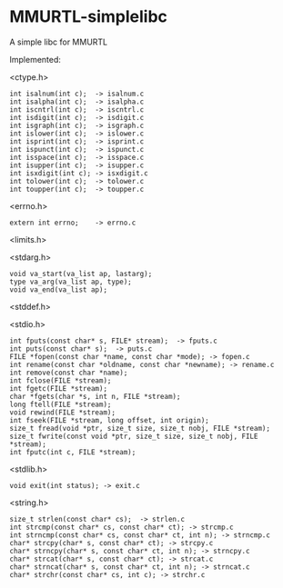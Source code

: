 # MMURTL-simplelibc
A simple libc for MMURTL

Implemented:

<ctype.h>

	int isalnum(int c);  -> isalnum.c
	int isalpha(int c);  -> isalpha.c
	int iscntrl(int c);  -> iscntrl.c
	int isdigit(int c);  -> isdigit.c
	int isgraph(int c);  -> isgraph.c
	int islower(int c);  -> islower.c
	int isprint(int c);  -> isprint.c
	int ispunct(int c);  -> ispunct.c
	int isspace(int c);  -> isspace.c
	int isupper(int c);  -> isupper.c
	int isxdigit(int c); -> isxdigit.c
	int tolower(int c);  -> tolower.c
	int toupper(int c);  -> toupper.c

<errno.h>

	extern int errno;    -> errno.c

<limits.h>

<stdarg.h>

	void va_start(va_list ap, lastarg);
	type va_arg(va_list ap, type);
	void va_end(va_list ap);

<stddef.h>

<stdio.h>

	int fputs(const char* s, FILE* stream);  -> fputs.c
	int puts(const char* s);  -> puts.c
	FILE *fopen(const char *name, const char *mode); -> fopen.c
	int rename(const char *oldname, const char *newname); -> rename.c
	int remove(const char *name);
	int fclose(FILE *stream);
	int fgetc(FILE *stream);
	char *fgets(char *s, int n, FILE *stream);
	long ftell(FILE *stream);
	void rewind(FILE *stream);
	int fseek(FILE *stream, long offset, int origin);
	size_t fread(void *ptr, size_t size, size_t nobj, FILE *stream);
	size_t fwrite(const void *ptr, size_t size, size_t nobj, FILE *stream);
	int fputc(int c, FILE *stream);


<stdlib.h>

	void exit(int status); -> exit.c

<string.h>

	size_t strlen(const char* cs);  -> strlen.c
	int strcmp(const char* cs, const char* ct); -> strcmp.c
	int strncmp(const char* cs, const char* ct, int n); -> strncmp.c
	char* strcpy(char* s, const char* ct); -> strcpy.c
	char* strncpy(char* s, const char* ct, int n); -> strncpy.c
	char* strcat(char* s, const char* ct); -> strcat.c
	char* strncat(char* s, const char* ct, int n); -> strncat.c
	char* strchr(const char* cs, int c); -> strchr.c



